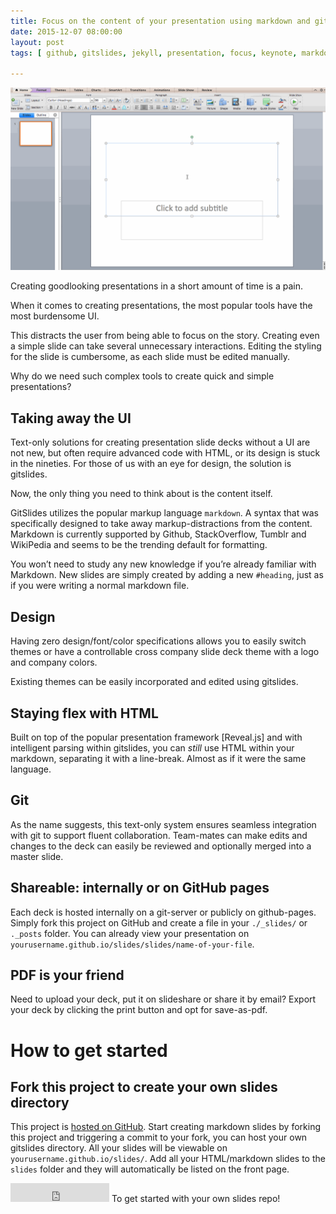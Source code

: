 ```yaml
---
title: Focus on the content of your presentation using markdown and gitslides
date: 2015-12-07 08:00:00 
layout: post 
tags: [ github, gitslides, jekyll, presentation, focus, keynote, markdown ]

---
```


<div class="col-md-6 pull-right">
    <div class="thumbnail">
        <img src="../images/powerpoint.gif" />
        <div class="caption">
            <p>Creating goodlooking presentations in a short amount of time is a pain.</p>
        </div>
    </div>
</div>

When it comes to creating presentations, the most popular tools have the most
burdensome UI. 

This distracts the user from being able to focus on the story. Creating even a
simple slide can take several unnecessary interactions. Editing the styling for
the slide is cumbersome, as each slide must be edited manually.

Why do we need such complex tools to create quick and simple presentations?

## Taking away the UI 
Text-only solutions for creating presentation slide decks without a UI are not
new, but often require advanced code with HTML, or its design is stuck in the
nineties. For those of us with an eye for design, the solution is gitslides.

Now, the only thing you need to think about is the content itself.

GitSlides utilizes the popular markup language `markdown`. A syntax that was
specifically designed to take away markup-distractions from the content.
Markdown is currently supported by Github, StackOverflow, Tumblr and WikiPedia
and seems to be the trending default for formatting.

You won’t need to study any new knowledge if you’re already familiar with
Markdown. New slides are simply created by adding a new `#heading`, just as if
you were writing a normal markdown file.

## Design 
Having zero design/font/color specifications allows you to easily switch themes
or have a controllable cross company slide deck theme with a logo and company
colors.

Existing themes can be easily incorporated and edited using gitslides.

## Staying flex with HTML 
Built on top of the popular presentation framework [Reveal.js] and with
intelligent parsing within gitslides, you can _still_ use HTML within your
markdown, separating it with a line-break. Almost as if it were the same
language.

## Git 
As the name suggests, this text-only system ensures seamless integration
with git to support fluent collaboration.  Team-mates can make edits and
changes to the deck can easily be reviewed and optionally merged into a master
slide.

## Shareable: internally or on GitHub pages 
Each deck is hosted internally on a git-server or publicly on github-pages.
Simply fork this project on GitHub and create a file in your `./_slides/` or
`._posts` folder. You can already view your presentation on
`yourusername.github.io/slides/slides/name-of-your-file`.

## PDF is your friend 
Need to upload your deck, put it on slideshare or share it by email? Export
your deck by clicking the print button and opt for save-as-pdf. 

# How to get started

## Fork this project to create your own slides directory 
This project is
[hosted on GitHub](https://github.com/riichard/slides/). Start creating
markdown slides by forking this project and triggering a commit to your fork,
you can host your own gitslides directory. All your slides will be viewable on
`yourusername.github.io/slides/`.  Add all your HTML/markdown slides to the
`slides` folder and they will automatically be listed on the front page.

<iframe
src="https://ghbtns.com/github-btn.html?user=riichard&repo=slides&type=fork&count=true&size=large"
frameborder="0" scrolling="0" width="158px" height="30px"></iframe> To get started with your own slides repo!

